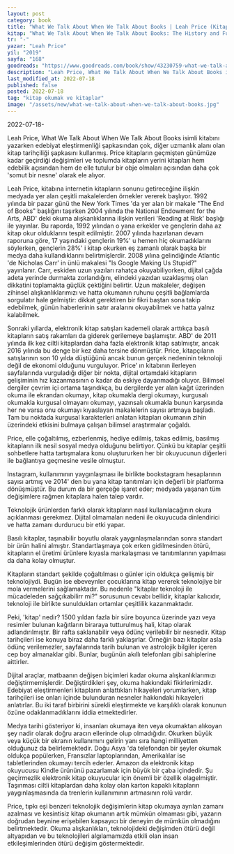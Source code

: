 ```yaml
---
layout: post
category: book
title: "What We Talk About When We Talk About Books | Leah Price (Kitap)"
kitap: "What We Talk About When We Talk About Books: The History and Future of Reading"
tr: "-"
yazar: "Leah Price"
yil: "2019"
sayfa: "168"
goodreads: "https://www.goodreads.com/book/show/43230759-what-we-talk-about-when-we-talk-about-books"
description: "Leah Price, What We Talk About When We Talk About Books isimli kitabını yazarken edebiyat eleştirmenliği şapkasından çok, diğer uzmanlık alanı olan kitap tarihçiliği şapkasını kullanmış. Price kitapların geçmişten günümüze kadar geçirdiği değişimleri ve toplumda kitapların yerini kitapları hem edebilik açısından hem de elle tutulur bir obje olmaları açısından daha çok 'somut bir nesne' olarak ele alıyor."
last_modified_at: 2022-07-18
published: false
posted: 2022-07-18
tag: "kitap okumak ve kitaplar"
image: "/assets/new/what-we-talk-about-when-we-talk-about-books.jpg"
---
```


2022-07-18-

Leah Price, What We Talk About When We Talk About Books isimli kitabını yazarken edebiyat eleştirmenliği şapkasından çok, diğer uzmanlık alanı olan kitap tarihçiliği şapkasını kullanmış. Price kitapların geçmişten günümüze kadar geçirdiği değişimleri ve toplumda kitapların yerini kitapları hem edebilik açısından hem de elle tutulur bir obje olmaları açısından daha çok 'somut bir nesne' olarak ele alıyor.

Leah Price, kitabına internetin kitapların sonunu getireceğine ilişkin medyada yer alan çeşitli makalelerden örnekler vererek başlıyor. 1992 yılında bir pazar günü the New York Times 'da yer alan bir makale "The End of Books" başlığını taşırken 2004 yılında the National Endowment for the Arts, ABD' deki okuma alışkanlıklarına ilişkin verileri 'Reading at Risk' başlığı ile yayınlar. Bu raporda, 1992 yılından o yana erkekler ve gençlerin daha az kitap okur olduklarını tespit edilmiştir. 2007 yılında hazırlanan devam raporuna göre, 17 yaşındaki gençlerin 19%' u hemen hiç okumadıklarını söylerken, gençlerin 28%' i kitap okurken eş zamanlı olarak başka bir medya daha kullandıklarını belirtmişlerdir. 2008 yılına gelindiğinde Atlantic 'de Nicholas Carr' in ünlü makalesi "Is Google Making Us Stupid?" yayınlanır. Carr, eskiden uzun yazıları rahatça okuyabiliyorken, dijital çağda adeta yerinde durmakta zorlandığını, elindeki yazıdan uzaklaşmış olan dikkatini toplamakta güçlük çektiğini belirtir. Uzun makaleler, değişen zihinsel alışkanlıklarımızı ve hatta okumanın ruhunu çeşitli bağlamlarda sorgulatır hale gelmiştir: dikkat gerektiren bir fikri baştan sona takip edebilmek, günün haberlerinin satır aralarını okuyabilmek ve hatta yalnız kalabilmek.

Sonraki yıllarda, elektronik kitap satışları kademeli olarak arttıkça basılı kitapların satış rakamları da giderek gerilemeye başlamıştır. ABD' de 2011 yılında ilk kez ciltli kitaplardan daha fazla elektronik kitap satılmıştır, ancak 2016 yılında bu denge bir kez daha tersine dönmüştür. Price, kitapçıların satışlarının son 10 yılda düştüğünü ancak bunun gerçek nedeninin teknoloji değil de ekonomi olduğunu vurguluyor. Price' ın kitabının ilerleyen sayfalarında vurguladığı diğer bir nokta, dijital ortamdaki kitapların gelişiminin hız kazanmasının o kadar da eskiye dayanmadığı oluyor. Bilimsel dergiler çevrim içi ortama taşındıkça, bu dergilerde yer alan kağıt üzerinden okuma ile ekrandan okumayı, kitap okumakla dergi okumayı, kurgusalı okumakla kurgusal olmayanı okumayı, yazınsalı okumakla bunun karşısında her ne varsa onu okumayı kıyaslayan makalelerin sayısı artmaya başladı. Tam bu noktada kurgusal karakterleri anlatan kitapları okumanın zihin üzerindeki etkisini bulmaya çalışan bilimsel araştırmalar çoğaldı.

Price, elle çoğaltılmış, ezberlenmiş, hediye edilmiş, takas edilmiş, basılmış kitapların ilk nesil sosyal medya olduğunu belirtiyor. Çünkü bu kitaplar çeşitli sohbetlere hatta tartışmalara konu oluştururken her bir okuyucunun diğerleri ile bağlantıya geçmesine vesile olmuştur.

Instagram, kullanımının yaygınlaşması ile birlikte bookstagram hesaplarının sayısı artmış ve 2014' den bu yana kitap tanıtımları için değerli bir platforma dönüşmüştür. Bu durum da bir gerçeğe işaret eder; medyada yaşanan tüm değişimlere rağmen kitaplara halen talep vardır.

Teknolojik ürünlerden farklı olarak kitapların nasıl kullanılacağının okura açıklanması gerekmez. Dijital olmamaları nedeni ile okuyucuda dinlendirici ve hatta zamanı durdurucu bir etki yapar.

Basılı kitaplar, taşınabilir boyutlu olarak yaygınlaşmalarından sonra standart bir ürün halini almıştır. Standartlaşmaya çok erken gidilmesinden ötürü, kitapların el üretimi ürünlere kıyasla markalaşması ve tanıtımlarının yapılması da daha kolay olmuştur.

Kitapların standart şekilde çoğaltılması o günler için oldukça gelişmiş bir teknolojiydi. Bugün ise ebeveynler çocuklarına kitap vererek teknolojiye bir mola vermelerini sağlamaktadır. Bu nedenle "kitaplar teknoloji ile mücadeleden sağçıkabilirr mi?" sorusunun cevabı bellidir, kitaplar kalıcıdır, teknoloji ile birlikte sunuldukları ortamlar çeşitlilik kazanmaktadır.

Peki, 'kitap' nedir? 1500 yıldan fazla bir süre boyunca üzerinde yazı veya resimler bulunan kağıtların biraraya tutturulmuş hali, kitap olarak adlandırılmıştır. Bir rafta saklanabilir veya ödünç verilebilir bir nesnedir. Kitap tarihçileri ise konuya biraz daha farklı yaklaşırlar. Örneğin bazı kitaplar asla ödünç verilemezler, sayfalarında tarih bulunan ve astrolojik bilgiler içeren cep boy almanaklar gibi. Bunlar, bugünün akıllı telefonları gibi sahiplerine aittirler.

Dijital araçlar, matbaanın değişen biçimleri kadar okuma alışkanlıklarımızı değiştirmemişlerdir. Değiştirdikleri şey, okuma hakkındaki fikirlerimizdir. Edebiyat eleştirmenleri kitapların anlattıkları hikayeleri yorumlarken, kitap tarihçileri ise onları içinde bulunduran nesneler hakkındaki hikayeleri anlatırlar. Bu iki taraf birbirini sürekli eleştirmekte ve karşılıklı olarak konunun özüne odaklanmadıklarını iddia etmektedirler.

Medya tarihi gösteriyor ki, insanları okumaya iten veya okumaktan alıkoyan şey nadir olarak doğru aracın ellerinde olup olmadığıdır. Okurken büyük veya küçük bir ekranın kullanımını gelirin yanı sıra hangi milliyetten olduğunuz da belirlemektedir. Doğu Asya 'da telefondan bir şeyler okumak oldukça popülerken, Fransızlar laptoplarından, Amerikalılar ise tabletlerinden okumayı tercih ederler. Amazon da elektronik kitap okuyucusu Kindle ürününü pazarlamak için büyük bir çaba içindedir. Şu geçirmezlik elektronik kitap okuyucular için önemli bir özellik olagelmiştir. Taşınması ciltli kitaplardan daha kolay olan karton kapaklı kitapların yaygınlaşmasında da trenlerin kullanımının artmasının rolü vardır.

Price, tıpkı eşi benzeri teknolojik değişimlerin kitap okumaya ayrılan zamanı azalması ve kesintisiz kitap okumanın artık mümkün olmaması gibi, yazarın doğrudan beynine erişebilen kapsayıcı bir deneyim de mümkün olmadığını belirtmektedir. Okuma alışkanlıkları, teknolojideki değişimden ötürü değil altyapıdan ve bu teknolojileri algılamamızda etkili olan insan etkileşimlerinden ötürü değişim göstermektedir.

